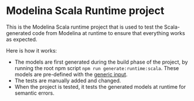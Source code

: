 # Modelina Scala Runtime project

This is the Modelina Scala runtime project that is used to test the Scala-generated code from Modelina at runtime to ensure that everything works as expected.

Here is how it works:
- The models are first generated during the build phase of the project, by running the root npm script `npm run generate:runtime:scala`. These models are pre-defined with the [generic input](../generic-input.json).
- The tests are manually added and changed.
- When the project is tested, it tests the generated models at runtime for semantic errors.